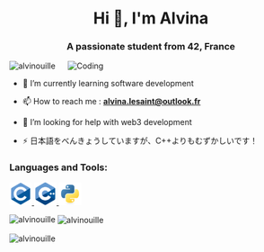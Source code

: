 <h1 align="center">Hi 👋, I'm Alvina</h1>
<h3 align="center">A passionate student from 42, France</h3>
<img align="right" alt="Coding" width="400" src="https://thumbs.gfycat.com/AmusingFailingCornsnake.webp">

<p align="left"> <img src="https://komarev.com/ghpvc/?username=alvinouille&label=Profile%20views&color=0e75b6&style=flat" alt="alvinouille" /> </p>

- 🌱 I’m currently learning software development

- 📫 How to reach me : **alvina.lesaint@outlook.fr**
  
- 🤔 I’m looking for help with web3 development

- ⚡ 日本語をべんきょうしていますが、C++よりもむずかしいです！
  
<p align="left">
</p>

<h3 align="left">Languages and Tools:</h3>
<p align="left"> <a href="https://www.cprogramming.com/" target="_blank" rel="noreferrer"> <img src="https://raw.githubusercontent.com/devicons/devicon/master/icons/c/c-original.svg" alt="c" width="40" height="40"/> </a> <a href="https://www.w3schools.com/cpp/" target="_blank" rel="noreferrer"> <img src="https://raw.githubusercontent.com/devicons/devicon/master/icons/cplusplus/cplusplus-original.svg" alt="cplusplus" width="40" height="40"/> </a> <a href="https://www.python.org" target="_blank" rel="noreferrer"> <img src="https://raw.githubusercontent.com/devicons/devicon/master/icons/python/python-original.svg" alt="python" width="40" height="40"/> </a> </p>

<p><img align="left" src="https://github-readme-stats.vercel.app/api/top-langs?username=alvinouille&show_icons=true&locale=en&layout=compact" alt="alvinouille" /></p>

<p>&nbsp;<img align="center" src="https://github-readme-stats.vercel.app/api?username=alvinouille&show_icons=true&locale=en" alt="alvinouille" /></p>

<p><img align="center" src="https://github-readme-streak-stats.herokuapp.com/?user=alvinouille&" alt="alvinouille" /></p>



<!--
**alvinouille/alvinouille** is a ✨ _special_ ✨ repository because its `README.md` (this file) appears on your GitHub profile.

Here are some ideas to get you started:

- 🔭 I’m currently working on ...
- 🌱 I’m currently learning ...
- 👯 I’m looking to collaborate on ...
- 🤔 I’m looking for help with ...
- 💬 Ask me about ...
- 📫 How to reach me: ...
- 😄 Pronouns: ...
- ⚡ Fun fact: ...
-->
